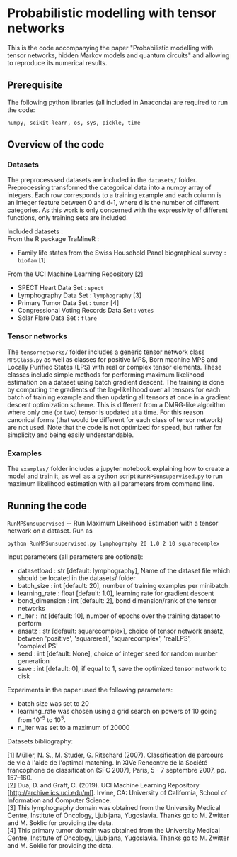 # Probabilistic modelling with tensor networks
This is the code accompanying the paper "Probabilistic modelling with tensor networks, hidden Markov models and quantum circuits" and allowing to reproduce its numerical results.

## Prerequisite
The following python libraries (all included in Anaconda) are required to run the code:
```
numpy, scikit-learn, os, sys, pickle, time
```

## Overview of the code
### Datasets
The preprocesssed datasets are included in the `datasets/` folder. 
Preprocessing transformed the categorical data into a numpy array of integers. Each row corresponds to a training example and each column is an integer feature between 0 and d-1, where d is the number of different categories. As this work is only concerned with the expressivity of different functions, only training sets are included.

Included datasets :  
From the R package TraMineR :  
- Family life states from the Swiss Household Panel biographical survey : `biofam` [1]

From the UCI Machine Learning Repository [2]  
- SPECT Heart Data Set : `spect`
- Lymphography Data Set : `lymphography` [3]
- Primary Tumor Data Set : `tumor` [4]
- Congressional Voting Records Data Set : `votes`
- Solar Flare Data Set : `flare`

### Tensor networks
The `tensornetworks/` folder includes a generic tensor network class `MPSClass.py` as well as classes for positive MPS, Born machine MPS and Locally Purified States (LPS) with real or complex tensor elements. These classes include simple methods for performing maximum likelihood estimation on a dataset using batch gradient descent. The training is done by computing the gradients of the log-likelihood over all tensors for each batch of training example and then updating all tensors at once in a gradient descent optimization scheme. This is different from a DMRG-like algorithm where only one (or two) tensor is updated at a time. For this reason canonical forms (that would be different for each class of tensor network) are not used. Note that the code is not optimized for speed, but rather for simplicity and being easily understandable.

### Examples
The `examples/` folder includes a jupyter notebook explaining how to create a model and train it, as well as a python script `RunMPSunsupervised.py` to run maximum likelihood estimation with all parameters from command line.

## Running the code
`RunMPSunsupervised` -- Run Maximum Likelihood Estimation with a tensor network on a dataset. Run as 
```
python RunMPSunsupervised.py lymphography 20 1.0 2 10 squarecomplex
```
Input parameters (all parameters are optional):
- datasetload : str [default: lymphography], Name of the dataset file which should be located in the datasets/ folder
- batch_size : int [default: 20], number of training examples per minibatch.
- learning_rate : float [default: 1.0], learning rate for gradient descent
- bond_dimension : int [default: 2], bond dimension/rank of the tensor networks
- n_iter : int [default: 10], number of epochs over the training dataset to perform
- ansatz : str [default: squarecomplex], choice of tensor network ansatz, between 'positive', 'squarereal', 'squarecomplex', 'realLPS', 'complexLPS'
- seed : int [default: None], choice of integer seed for random number generation
- save : int [default: 0], if equal to 1, save the optimized tensor network to disk

Experiments in the paper used the following parameters:
- batch size was set to 20
- learning_rate was chosen using a grid search on powers of 10 going from 10<sup>-5</sup> to 10<sup>5</sup>.
- n_iter was set to a maximum of 20000


Datasets bibliography:

[1] Müller, N. S., M. Studer, G. Ritschard (2007). Classification de parcours de vie à l'aide de l'optimal matching. In XIVe Rencontre de la Société francophone de classification (SFC 2007), Paris, 5 - 7 septembre 2007, pp. 157–160.  
[2] Dua, D. and Graff, C. (2019). UCI Machine Learning Repository [http://archive.ics.uci.edu/ml]. Irvine, CA: University of California, School of Information and Computer Science.  
[3] This lymphography domain was obtained from the University Medical Centre, Institute of Oncology, Ljubljana, Yugoslavia. Thanks go to M. Zwitter and M. Soklic for providing the data.  
[4] This primary tumor domain was obtained from the University Medical Centre, Institute of Oncology, Ljubljana, Yugoslavia. Thanks go to M. Zwitter and M. Soklic for providing the data.
